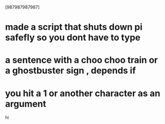 [987987987987]
# made  a script that shuts down pi safefly so you dont have to type 
# a sentence with a choo choo train or a ghostbuster sign , depends if
# you hit a 1 or another character as an argument
hi 
